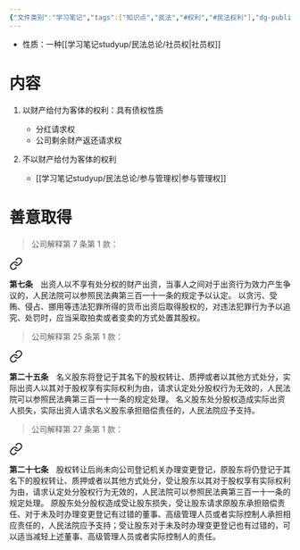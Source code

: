 ```yaml
---
{"文件类别":"学习笔记","tags":["知识点","民法","#权利","#民法权利"],"dg-publish":true,"permalink":"/学习笔记studyup/民法总论/股权/","dgPassFrontmatter":true,"created":"2024-10-17T09:00:31.374+08:00","updated":"2024-11-29T19:50:04.881+08:00"}
---
```


- 性质：一种[[学习笔记studyup/民法总论/社员权\|社员权]]
# 内容
1. 以财产给付为客体的权利：具有债权性质
	- 分红请求权
	- 公司剩余财产返还请求权

2. 不以财产给付为客体的权利
	- [[学习笔记studyup/民法总论/参与管理权\|参与管理权]]
# 善意取得
>公司解释第 7 条第 1 款：
<div class="transclusion internal-embed is-loaded"><a class="markdown-embed-link" href="////#t7" aria-label="Open link"><svg xmlns="http://www.w3.org/2000/svg" width="24" height="24" viewBox="0 0 24 24" fill="none" stroke="currentColor" stroke-width="2" stroke-linecap="round" stroke-linejoin="round" class="svg-icon lucide-link"><path d="M10 13a5 5 0 0 0 7.54.54l3-3a5 5 0 0 0-7.07-7.07l-1.72 1.71"></path><path d="M14 11a5 5 0 0 0-7.54-.54l-3 3a5 5 0 0 0 7.07 7.07l1.71-1.71"></path></svg></a><div class="markdown-embed">



**第七条**　出资人以不享有处分权的财产出资，当事人之间对于出资行为效力产生争议的，人民法院可以参照民法典第三百一十一条的规定予以认定。
以贪污、受贿、侵占、挪用等违法犯罪所得的货币出资后取得股权的，对违法犯罪行为予以追究、处罚时，应当采取拍卖或者变卖的方式处置其股权。 

</div></div>


>公司解释第 25 条第 1 款：
<div class="transclusion internal-embed is-loaded"><a class="markdown-embed-link" href="////#t25" aria-label="Open link"><svg xmlns="http://www.w3.org/2000/svg" width="24" height="24" viewBox="0 0 24 24" fill="none" stroke="currentColor" stroke-width="2" stroke-linecap="round" stroke-linejoin="round" class="svg-icon lucide-link"><path d="M10 13a5 5 0 0 0 7.54.54l3-3a5 5 0 0 0-7.07-7.07l-1.72 1.71"></path><path d="M14 11a5 5 0 0 0-7.54-.54l-3 3a5 5 0 0 0 7.07 7.07l1.71-1.71"></path></svg></a><div class="markdown-embed">



**第二十五条**　名义股东将登记于其名下的股权转让、质押或者以其他方式处分，实际出资人以其对于股权享有实际权利为由，请求认定处分股权行为无效的，人民法院可以参照民法典第三百一十一条的规定处理。
名义股东处分股权造成实际出资人损失，实际出资人请求名义股东承担赔偿责任的，人民法院应予支持。 

</div></div>


>公司解释第 27 条第 1 款：
<div class="transclusion internal-embed is-loaded"><a class="markdown-embed-link" href="////#t27" aria-label="Open link"><svg xmlns="http://www.w3.org/2000/svg" width="24" height="24" viewBox="0 0 24 24" fill="none" stroke="currentColor" stroke-width="2" stroke-linecap="round" stroke-linejoin="round" class="svg-icon lucide-link"><path d="M10 13a5 5 0 0 0 7.54.54l3-3a5 5 0 0 0-7.07-7.07l-1.72 1.71"></path><path d="M14 11a5 5 0 0 0-7.54-.54l-3 3a5 5 0 0 0 7.07 7.07l1.71-1.71"></path></svg></a><div class="markdown-embed">



**第二十七条**　股权转让后尚未向公司登记机关办理变更登记，原股东将仍登记于其名下的股权转让、质押或者以其他方式处分，受让股东以其对于股权享有实际权利为由，请求认定处分股权行为无效的，人民法院可以参照民法典第三百一十一条的规定处理。
原股东处分股权造成受让股东损失，受让股东请求原股东承担赔偿责任、对于未及时办理变更登记有过错的董事、高级管理人员或者实际控制人承担相应责任的，人民法院应予支持；受让股东对于未及时办理变更登记也有过错的，可以适当减轻上述董事、高级管理人员或者实际控制人的责任。 

</div></div>
